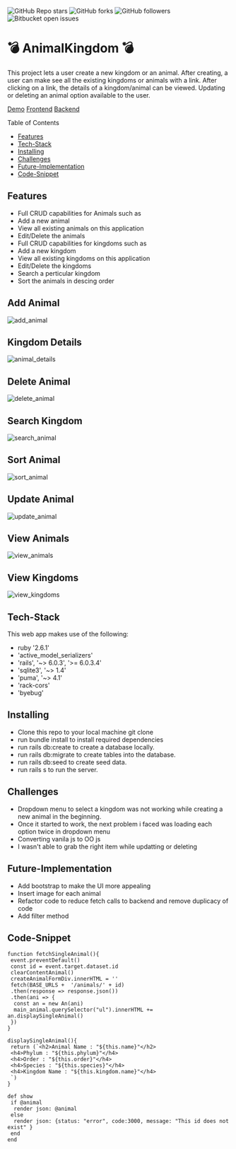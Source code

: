 ![GitHub Repo stars](https://img.shields.io/github/stars/nabilhayet/Restaurant) ![GitHub forks](https://img.shields.io/github/forks/nabilhayet/Restaurant) ![GitHub followers](https://img.shields.io/github/followers/nabilhayet) ![Bitbucket open issues](https://img.shields.io/bitbucket/issues/nabilhayet/Restaurant)                                          
                                        <h1>:bomb: AnimalKingdom :bomb: </h1>
                                                      
This project lets a user create a new kingdom or an animal. After creating, a user can make see all the existing kingdoms or animals with a link. After clicking on a link, the details of a kingdom/animal can be viewed. Updating or deleting an animal option available to the user.

<a href="https://www.youtube.com/watch?v=qN_K-UsMAEo&t=3s">Demo</a>
<a href="https://github.com/nabilhayet/AnimalKingdom/tree/main/frontend">Frontend</a>
<a href="https://github.com/nabilhayet/AnimalKingdom/tree/main/backend">Backend</a>

Table of Contents
- [Features](#features)
- [Tech-Stack](#tech-stack)
- [Installing](#installing)
- [Challenges](#challenges)
- [Future-Implementation](#future-implementation)
- [Code-Snippet](#code-snippet)
                               
## Features
<ul>
<li>Full CRUD capabilities for Animals such as</li>
<li>Add a new animal</li>
<li>View all existing animals on this application</li>
<li>Edit/Delete the animals</li>
<li>Full CRUD capabilities for kingdoms such as</li>
<li>Add a new kingdom</li>
<li>View all existing kingdoms on this application</li>
<li>Edit/Delete the kingdoms</li>
<li>Search a perticular kingdom</li>
<li>Sort the animals in descing order</li>
</ul>

## Add Animal
![add_animal](https://user-images.githubusercontent.com/33500404/109560557-08775780-7aaa-11eb-9ced-fb97ad3e9ae6.gif)

## Kingdom Details
![animal_details](https://user-images.githubusercontent.com/33500404/109560604-1331ec80-7aaa-11eb-9137-d59aa25585e8.gif)

## Delete Animal
![delete_animal](https://user-images.githubusercontent.com/33500404/109560629-1a58fa80-7aaa-11eb-9dfc-a8ea1171e167.gif)

## Search Kingdom
![search_animal](https://user-images.githubusercontent.com/33500404/109560653-22189f00-7aaa-11eb-9b52-9195717467de.gif)

## Sort Animal
![sort_animal](https://user-images.githubusercontent.com/33500404/109560687-2d6bca80-7aaa-11eb-82e0-c6c73468c135.gif)

## Update Animal
![update_animal](https://user-images.githubusercontent.com/33500404/109560723-38265f80-7aaa-11eb-984e-4b85c4b169c4.gif)

## View Animals
![view_animals](https://user-images.githubusercontent.com/33500404/109560744-3f4d6d80-7aaa-11eb-9992-b7d1b96e9a4e.gif)

## View Kingdoms
![view_kingdoms](https://user-images.githubusercontent.com/33500404/109560774-48d6d580-7aaa-11eb-860f-d5f0652ee1ce.gif)


## Tech-Stack
<p>This web app makes use of the following:</p>

* ruby '2.6.1'
* 'active_model_serializers'
* 'rails', '~> 6.0.3', '>= 6.0.3.4'
* 'sqlite3', '~> 1.4'
* 'puma', '~> 4.1'
* 'rack-cors'
* 'byebug'

## Installing
<ul>
<li> Clone this repo to your local machine git clone <this-repo-url></li>
<li> run bundle install to install required dependencies</li>
<li> run rails db:create to create a database locally.</li>
<li> run rails db:migrate to create tables into the database.</li>
<li> run rails db:seed to create seed data.</li>
<li> run rails s to run the server.</li>
</ul>
        
## Challenges
<ul>
<li> Dropdown menu to select a kingdom was not working while creating a new animal in the beginning.</li>
<li> Once it started to work, the next problem i faced was loading each option twice in dropdown menu</li>
<li> Converting vanila js to OO js</li>
<li> I wasn't able to grab the right item while updatting or deleting</li>
</ul>

## Future-Implementation
<ul>
<li> Add bootstrap to make the UI more appealing</li>
<li> Insert image for each animal</li>
<li> Refactor code to reduce fetch calls to backend and remove duplicacy of code</li>
<li> Add filter method </li>
</ul> 

## Code-Snippet 

```
function fetchSingleAnimal(){
 event.preventDefault()
 const id = event.target.dataset.id 
 clearContentAnimal()
 createAnimalFormDiv.innerHTML = ''
 fetch(BASE_URLS +  '/animals/' + id)
 .then(response => response.json())
 .then(ani => {
  const an = new An(ani)
  main_animal.querySelector("ul").innerHTML += an.displaySingleAnimal()
 })
}
```

```
displaySingleAnimal(){
 return (`<h2>Animal Name : "${this.name}"</h2>
 <h4>Phylum : "${this.phylum}"</h4>
 <h4>Order : "${this.order}"</h4>
 <h4>Species : "${this.species}"</h4>
 <h4>Kingdom Name : "${this.kingdom.name}"</h4>
 `)
}
```

```
def show 
 if @animal 
  render json: @animal
 else 
  render json: {status: "error", code:3000, message: "This id does not exist" }
 end 
end 
```

